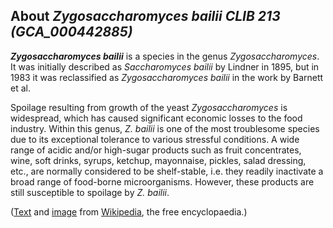 About *Zygosaccharomyces bailii CLIB 213 (GCA\_000442885)* 
----------------------------------------------------------



***Zygosaccharomyces bailii*** is a species in the genus
*Zygosaccharomyces*. It was initially described as *Saccharomyces
bailii* by Lindner in 1895, but in 1983 it was reclassified as
*Zygosaccharomyces bailii* in the work by Barnett et al.

Spoilage resulting from growth of the yeast *Zygosaccharomyces* is
widespread, which has caused significant economic losses to the food
industry. Within this genus, *Z. bailii* is one of the most troublesome
species due to its exceptional tolerance to various stressful
conditions. A wide range of acidic and/or high-sugar products such as
fruit concentrates, wine, soft drinks, syrups, ketchup, mayonnaise,
pickles, salad dressing, etc., are normally considered to be
shelf-stable, i.e. they readily inactivate a broad range of food-borne
microorganisms. However, these products are still susceptible to
spoilage by *Z. bailii*.

([Text](http://en.wikipedia.org/wiki/Zygosaccharomyces_bailii) and
[image](https://commons.wikimedia.org/wiki/File:Zygosaccharomyces_bailii_cells.jpg)
from [Wikipedia](http://en.wikipedia.org/), the free encyclopaedia.)

